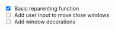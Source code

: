 - [x] Basic reparenting function
- [ ] Add user input to move close windows
- [ ] Add window decorations 
